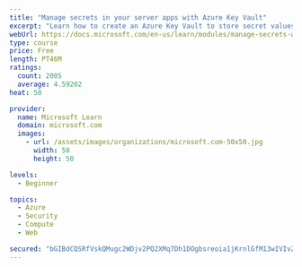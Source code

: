 ```yaml
---
title: "Manage secrets in your server apps with Azure Key Vault"
excerpt: "Learn how to create an Azure Key Vault to store secret values and how to enable secure access to the vault."
webUrl: https://docs.microsoft.com/en-us/learn/modules/manage-secrets-with-azure-key-vault/
type: course
price: Free
length: PT46M
ratings:
  count: 2005
  average: 4.59202
heat: 50

provider:
  name: Microsoft Learn
  domain: microsoft.com
  images:
    - url: /assets/images/organizations/microsoft.com-50x50.jpg
      width: 50
      height: 50

levels:
  - Beginner

topics:
  - Azure
  - Security
  - Compute
  - Web

secured: "bGIBdCQSRfVskQMugc2WDjv2PQ2XMq7Dh1DOgbsreoia1jKrnlGfM13wIVIvZ9JxfKWDaP406nO3zUIKIktNfk0mS05E6exdo/uN1TPUavFh30Rb5oJGzHVxJ6rJrTE5HYUegpWmLqNd/iiLnu+sqNsy5GaD0J0H8PwMAyaIkCjKpoQt4x0O7Hl5cR5+2/6OUR6wNmsK+QjWGfiut7FMMLP0ahYygtkwVE2olITEeJ8IJTZ4rfOKzLBqjRHa4U0q2X8v0+upTKlc+9Kppe+o83SPa5osMytkf/GPPaUxz4OpARFW2f92KdiDeSuMck/jfaVUdpgzgBXrw+yeqFvPU8mxTWVV1gpQ9N0SFmwfZmavNFBNoWdfPey9uTRaXlRsU9AcNcU0nf5jU+SySkfCfEINSTgCcaOdMZpSX6WG46Q=;jarI5CkQbUF3E7RDpMTM/w=="
---
```


